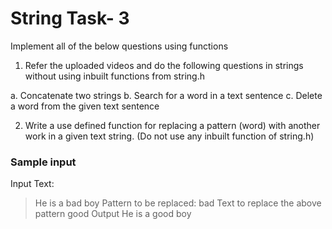 # String Task- 3 

Implement all of the below questions using functions

1. Refer the uploaded videos and do the following questions in strings without using inbuilt
functions from string.h

a. Concatenate two strings
b. Search for a word in a text sentence
c. Delete a word from the given text sentence

2. Write a use defined function for replacing a pattern (word) with another work in a given text
string. (Do not use any inbuilt function of string.h)

### Sample input

Input Text:
>He is a bad boy
Pattern to be replaced:
>bad
Text to replace the above pattern
>good
Output He is a good boy
